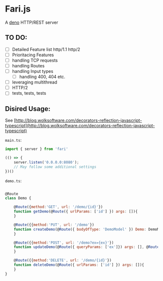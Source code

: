 # Fari.js

A [deno](http://deno.land) HTTP/REST server

## TO DO:


-   [ ] Detailed Feature list http/1.1 http/2
-   [ ] Prioritacing Features
-   [ ] handling TCP requests
-   [ ] handling Routes
-   [ ] handling Input types
    -   [ ] handling 400, 404 etc.
-   [ ] leveraging multithread
-   [ ] HTTP/2
-   [ ] tests, tests, tests

## Disired Usage:

See [http://blog.wolksoftware.com/decorators-reflection-javascript-typescript](http://blog.wolksoftware.com/decorators-reflection-javascript-typescript)

`main.ts`:

```javascript
import { server } from 'fari'

(() => {
    server.listen('0.0.0.0:8080');
    // May follow some additional settings
})()
```

`demo.ts`:

```javascript

@Route
class Demo {

    @Route({method:'GET', url: '/demo/{id}'})
    function getDemo(@Route({ urlParams: ['id'] }) args: []){
    }

    @Route({{method:'PUT', url: '/demo'})
    function createDemo(@Route({ bodyOfType: 'DemoModel' }) Demo: DemoModel){
    }

    @Route({{method:'POST', url: '/demo?ex={ex}'})
    function updateDemo(@Route({ queryParams: ['ex']}) args: [], @Route({ bodyOfType: 'DemoModel' }) Demo: DemoModel){
    }

    @Route({{method:'DELETE', url: '/demo/{id}'})
    function deleteDemo(@Route({ urlParams: ['id'] }) args: []){
    }
}

```

